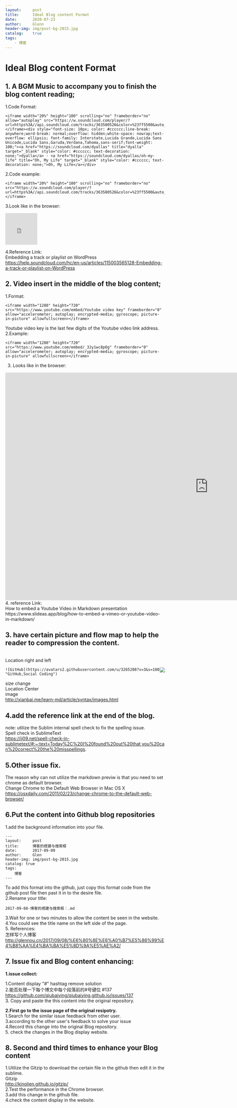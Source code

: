 ```yaml
---
layout:     post                    
title:      Ideal Blog content Format
date:       2020-07-23             
author:     Glenn                     
header-img: img/post-bg-2015.jpg  
catalog:    true                      
tags:                              
    - 博客
---
```

# Ideal Blog content Format 

## 1. A BGM Music to accompany you to finish the blog content reading;
1.Code Format:

```
<iframe width="20%" height="100" scrolling="no" frameborder="no" allow="autoplay" src="https://w.soundcloud.com/player/?url=https%3A//api.soundcloud.com/tracks/363580526&color=%23ff5500&auto_play=false&hide_related=false&show_comments=true&show_user=true&show_reposts=false&show_teaser=true&visual=true"></iframe><div style="font-size: 10px; color: #cccccc;line-break: anywhere;word-break: normal;overflow: hidden;white-space: nowrap;text-overflow: ellipsis; font-family: Interstate,Lucida Grande,Lucida Sans Unicode,Lucida Sans,Garuda,Verdana,Tahoma,sans-serif;font-weight: 100;"><a href="https://soundcloud.com/dyallas" title="dyalla" target="_blank" style="color: #cccccc; text-decoration: none;">dyalla</a> · <a href="https://soundcloud.com/dyallas/oh-my-life" title="Oh, My Life" target="_blank" style="color: #cccccc; text-decoration: none;">Oh, My Life</a></div>
```
2.Code example:

```
<iframe width="20%" height="100" scrolling="no" frameborder="no" src="https://w.soundcloud.com/player/?url=https%3A//api.soundcloud.com/tracks/363580526&color=%23ff5500&auto_play=false&hide_related=false&show_comments=true&show_user=true&show_reposts=false&show_teaser=true&visual=true"></iframe>
```
3.Look like in the browser:

<iframe width="20%" height="100" scrolling="no" frameborder="no" src="https://w.soundcloud.com/player/?url=https%3A//api.soundcloud.com/tracks/363580526&color=%23ff5500&auto_play=false&hide_related=false&show_comments=true&show_user=true&show_reposts=false&show_teaser=true&visual=true"></iframe>

4.Reference Link:
<br>Embedding a track or playlist on WordPress
https://help.soundcloud.com/hc/en-us/articles/115003565128-Embedding-a-track-or-playlist-on-WordPress

## 2. Video insert in the middle of the blog content; 
1.Format:
```
<iframe width="1280" height="720" src="https://www.youtube.com/embed/Youtube video key" frameborder="0" allow="accelerometer; autoplay; encrypted-media; gyroscope; picture-in-picture" allowfullscreen></iframe>
```
Youtube video key is the last few digits of the Youtube video link address.
<br>2.Example:
```
<iframe width="1280" height="720" src="https://www.youtube.com/embed/_3Jy1wc8pOg" frameborder="0" allow="accelerometer; autoplay; encrypted-media; gyroscope; picture-in-picture" allowfullscreen></iframe>
```
3. Looks like in the browser:
<iframe width="1280" height="720" src="https://www.youtube.com/embed/_3Jy1wc8pOg" frameborder="0" allow="accelerometer; autoplay; encrypted-media; gyroscope; picture-in-picture" allowfullscreen></iframe>
<br>4. reference Link:
<br>How to embed a Youtube Video in Markdown presentation
<br>https://www.slideas.app/blog/how-to-embed-a-vimeo-or-youtube-video-in-markdown/

## 3. have certain picture and flow map to help the reader to compression the content.

<br>Location right and left

<img style="float: right;" src="https://avatars2.githubusercontent.com/u/3265208?v=3&s=100">

```
![GitHub](https://avatars2.githubusercontent.com/u/3265208?v=3&s=100 "GitHub,Social Coding")
```
size change
<br>Location Center
<br>image
<br>http://xianbai.me/learn-md/article/syntax/images.html
## 4.add the reference link at the end of the blog.
note: utilize the Sublim internal spell check to fix the spelling issue.
<br>Spell check in SublimeText
<br>https://jj09.net/spell-check-in-sublimetext/#:~:text=Today%2C%20I%20found%20out%20that,you%20can%20correct%20the%20misspellings. 
## 5.Other issue fix.
The reason why  can not utilize the markdown previw is that you need to set chrome as default browser.
<br>Change Chrome to the Default Web Browser in Mac OS X
<br>https://osxdaily.com/2011/02/23/change-chrome-to-the-default-web-browser/ 

## 6.Put the content into Github blog repositories
1.add the background information into your file.
```
---
layout:     post                    
title:      博客的搭建与搜索框
date:       2017-09-09             
author:     Glen                     
header-img: img/post-bg-2015.jpg  
catalog: true                      
tags:                              
    博客
---
```
To add this format into the github, just copy this format code from the github post file then past it in to the desire file.
<br>2.Rename your title:
```
2017-09-08-博客的搭建与搜索框：.md
```
3.Wait for one or two minutes to allow the content be seen in the website. 
<br>4.You could see the title name on the left side of the page. 
<br>5. References:
<br>怎样写个人博客
http://glennou.cn/2017/09/08/%E6%80%8E%E6%A0%B7%E5%86%99%E4%B8%AA%E4%BA%BA%E5%8D%9A%E5%AE%A2/

## 7. Issue fix and Blog content enhancing:
**1.issue collect:**

1.Content display "#" hashtag remove solution
<br>2.能否处理一下每个博文中每个段落前的#号键位 #137
<br>https://github.com/qiubaiying/qiubaiying.github.io/issues/137
<br>3. Copy and paste the this content into the original repository.

**2.First go to the issue page of the original resipotry.**
<br>1.Search for the similar issue feedback from other user.
<br>3.according to the other user's feedback to solve your issue
<br>4.Record this change into the original Blog repository.
<br>5. check the changes in the Blog display website.
## 8. Second and third times to enhance your Blog content 
1.Utilize the Gitzip to download the certain file in the github then edit it in the sublime.
<br>Gitzip
<br>http://kinolien.github.io/gitzip/
<br>2.Test the performance in the Chrome browser.
<br>3.add this change in the github file.
<br>4.check the content display in the website.
